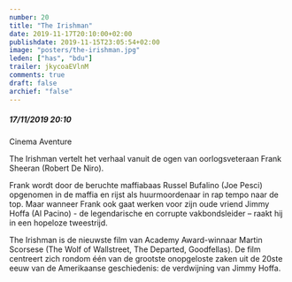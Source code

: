 ```yaml
---
number: 20
title: "The Irishman"
date: 2019-11-17T20:10:00+02:00
publishdate: 2019-11-15T23:05:54+02:00
image: "posters/the-irishman.jpg"
leden: ["has", "bdu"]
trailer: jkycoaEVlnM
comments: true
draft: false
archief: "false"
---
```


##### 17/11/2019 20:10

Cinema Aventure

The Irishman vertelt het verhaal vanuit de ogen van oorlogsveteraan Frank
Sheeran (Robert De Niro).
<!--more-->
Frank wordt door de beruchte maffiabaas Russel
Bufalino (Joe Pesci) opgenomen in de maffia en rijst als huurmoordenaar in rap
tempo naar de top. Maar wanneer Frank ook gaat werken voor zijn oude vriend
Jimmy Hoffa (Al Pacino) - de legendarische en corrupte vakbondsleider – raakt
hij in een hopeloze tweestrijd.

The Irishman is de nieuwste film van Academy Award-winnaar Martin Scorsese (The
Wolf of Wallstreet, The Departed, Goodfellas). De film centreert zich rondom één
van de grootste onopgeloste zaken uit de 20ste eeuw van de Amerikaanse
geschiedenis: de verdwijning van Jimmy Hoffa.
